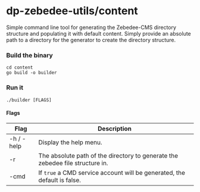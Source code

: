 # dp-zebedee-utils/content

Simple command line tool for generating the Zebedee-CMS directory structure and populating it with default content. Simply
provide an absolute path to a directory for the generator to create the directory structure. 

### Build the binary

```
cd content
go build -o builder
```

### Run it
```
./builder [FLAGS]
```

#### Flags 

| Flag       | Description                                                                   |
| ---------- |-------------------------------------------------------------------------------|
| -h / -help | Display the help menu.                                                        |
| -r         | The absolute path of the directory to generate the zebedee file structure in. |
| -cmd       | If `true` a CMD service account will be generated, the default is false.      |

